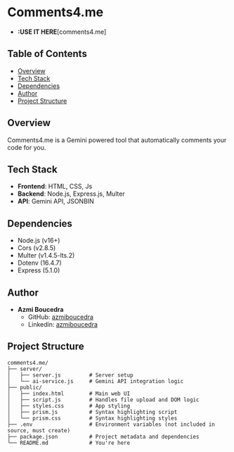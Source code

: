 # Comments4.me
- **:USE IT HERE**[comments4.me]

## Table of Contents
- [Overview](#overview)
- [Tech Stack](#tech-stack)
- [Dependencies](#dependencies)
- [Author](#author)
- [Project Structure](#project-structure)

## Overview
Comments4.me is a Gemini powered tool that automatically comments your code for you.


## Tech Stack
- **Frontend**: HTML, CSS, Js
- **Backend**: Node.js, Express.js, Multer
- **API**: Gemini API, JSONBIN


## Dependencies
- Node.js (v16+)
- Cors (v2.8.5)
- Multer (v1.4.5-lts.2)
- Dotenv (16.4.7)
- Express (5.1.0)


## Author
- **Azmi Boucedra**  
  - GitHub: [azmiboucedra](https://github.com/azmiboucedra)
  - Linkedin: [azmiboucedra](https://www.linkedin.com/in/azmibousedra/)


## Project Structure
```
comments4.me/
├── server/
│   ├── server.js         # Server setup 
│   └── ai-service.js     # Gemini API integration logic
├── public/
│   ├── index.html        # Main web UI
│   ├── script.js         # Handles file upload and DOM logic
│   ├── styles.css        # App styling
│   ├── prism.js          # Syntax highlighting script
│   └── prism.css         # Syntax highlighting styles
├── .env                  # Environment variables (not included in source, must create)
├── package.json          # Project metadata and dependencies
└── README.md             # You're here
```
